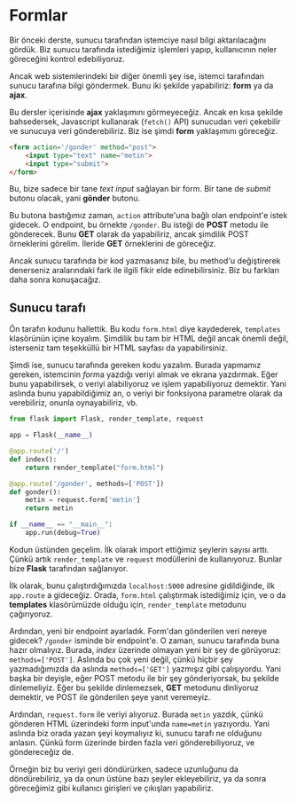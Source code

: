 # Formlar

Bir önceki derste, sunucu tarafından istemciye nasıl bilgi aktarılacağını gördük. Biz sunucu tarafında istediğimiz işlemleri yapıp, kullanıcının neler göreceğini kontrol edebiliyoruz.

Ancak web sistemlerindeki bir diğer önemli şey ise, istemci tarafından sunucu tarafına bilgi göndermek. Bunu iki şekilde yapabiliriz: **form** ya da **ajax**.

Bu dersler içerisinde **ajax** yaklaşımını görmeyeceğiz. Ancak en kısa şekilde bahsedersek, Javascript kullanarak (`fetch()` API) sunucudan veri çekebilir ve sunucuya veri gönderebiliriz. Biz ise şimdi **form** yaklaşımını göreceğiz.

```html
<form action='/gonder' method="post">
    <input type="text" name="metin">
    <input type="submit">
</form>
```

Bu, bize sadece bir tane *text input* sağlayan bir form. Bir tane de *submit* butonu olacak, yani **gönder** butonu. 

Bu butona bastığımız zaman, `action` attribute'una bağlı olan endpoint'e istek gidecek. O endpoint, bu örnekte `/gonder`. Bu isteği de **POST** metodu ile gönderecek. Bunu **GET** olarak da yapabiliriz, ancak şimdilik POST örneklerini görelim. İleride **GET** örneklerini de göreceğiz.

Ancak sunucu tarafında bir kod yazmasanız bile, bu method'u değiştirerek denerseniz aralarındaki fark ile ilgili fikir elde edinebilirsiniz. Biz bu farkları daha sonra konuşacağız.

## Sunucu tarafı

Ön tarafın kodunu hallettik. Bu kodu `form.html` diye kaydederek, `templates` klasörünün içine koyalım. Şimdilik bu tam bir HTML değil ancak önemli değil, isterseniz tam teşekküllü bir HTML sayfası da yapabilirsiniz.

Şimdi ise, sunucu tarafında gereken kodu yazalım. Burada yapmamız gereken, istemcinin *form*a yazdığı veriyi almak ve ekrana yazdırmak. Eğer bunu yapabilirsek, o veriyi alabiliyoruz ve işlem yapabiliyoruz demektir. Yani aslında bunu yapabildiğimiz an, o veriyi bir fonksiyona parametre olarak da verebiliriz, onunla oynayabiliriz, vb. 

```python
from flask import Flask, render_template, request

app = Flask(__name__)

@app.route('/')
def index():
    return render_template("form.html")

@app.route('/gonder', methods=['POST'])
def gonder():
    metin = request.form['metin']
    return metin

if __name__ == "__main__":
    app.run(debug=True)
```

Kodun üstünden geçelim. İlk olarak import ettiğimiz şeylerin sayısı arttı. Çünkü artık `render_template` ve `request` modüllerini de kullanıyoruz. Bunlar bize **Flask** tarafından sağlanıyor.

İlk olarak, bunu çalıştırdığımızda `localhost:5000` adresine gidildiğinde, ilk `app.route` a gideceğiz. Orada, `form.html` çalıştırmak istediğimiz için, ve o da **templates** klasörümüzde olduğu için, `render_template` metodunu çağırıyoruz.

Ardından, yeni bir endpoint ayarladık. Form'dan gönderilen veri nereye gidecek? `/gonder` isminde bir endpoint'e. O zaman, sunucu tarafında buna hazır olmalıyız. Burada, *index* üzerinde olmayan yeni bir şey de görüyoruz: `methods=['POST']`. Aslında bu çok yeni değil, çünkü hiçbir şey yazmadığımızda da aslında `methods=['GET']` yazmışız gibi çalışıyordu. Yani başka bir deyişle, eğer POST metodu ile bir şey gönderiyorsak, bu şekilde dinlemeliyiz. Eğer bu şekilde dinlemezsek, **GET** metodunu dinliyoruz demektir, ve POST ile gönderilen şeye yanıt veremeyiz.

Ardından, `request.form` ile veriyi alıyoruz. Burada `metin` yazdık, çünkü gönderen HTML üzerindeki form input'unda `name=metin` yazıyordu. Yani aslında biz orada yazan şeyi koymalıyız ki, sunucu tarafı ne olduğunu anlasın. Çünkü form üzerinde birden fazla veri gönderebiliyoruz, ve göndereceğiz de.

Örneğin biz bu veriyi geri döndürürken, sadece uzunluğunu da döndürebiliriz, ya da onun üstüne bazı şeyler ekleyebiliriz, ya da sonra göreceğimiz gibi kullanıcı girişleri ve çıkışları yapabiliriz.
